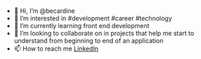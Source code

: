 - 👋 Hi, I’m @becardine
- 👀 I’m interested in #development #career #technology
- 🌱 I’m currently learning front end development
- 💞️ I’m looking to collaborate on in projects that help me start to understand from beginning to end of an application
- 📫 How to reach me [LinkedIn](https://br.linkedin.com/in/becardine)

<!---
becardine/becardine is a ✨ special ✨ repository because its `README.md` (this file) appears on your GitHub profile.
You can click the Preview link to take a look at your changes.
--->
